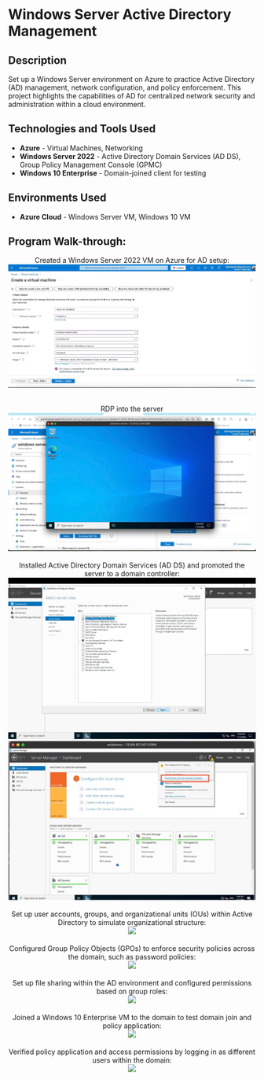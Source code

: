 # 
<h1>Windows Server Active Directory Management</h1>

<h2>Description</h2>
Set up a Windows Server environment on Azure to practice Active Directory (AD) management, network configuration, and policy enforcement. This project highlights the capabilities of AD for centralized network security and administration within a cloud environment.

<h2>Technologies and Tools Used</h2>
<ul>
  <li><b>Azure</b> - Virtual Machines, Networking</li>
  <li><b>Windows Server 2022</b> - Active Directory Domain Services (AD DS), Group Policy Management Console (GPMC)</li>
  <li><b>Windows 10 Enterprise</b> - Domain-joined client for testing</li>
</ul>

<h2>Environments Used</h2>
<ul>
  <li><b>Azure Cloud</b> - Windows Server VM, Windows 10 VM</li>
</ul>

<h2>Program Walk-through:</h2>

<p align="center">
Created a  Windows Server 2022 VM on Azure for AD setup: <br/>
<img src="images/Windows Server 2022"/>
<br />
<br />
<p align="center">
RDP into the server  <br/>
<img src="images/RDP"/>
<br />
<br />
Installed Active Directory Domain Services (AD DS) and promoted the server to a domain controller: <br/>
<img src="images/ADDS"/>
<img src="images/promote"/>
<br />
<br />
Set up user accounts, groups, and organizational units (OUs) within Active Directory to simulate organizational structure: <br/>
<img src="images/create_users_groups"/>
<br />
<br />
Configured Group Policy Objects (GPOs) to enforce security policies across the domain, such as password policies: <br/>
<img src="images/create_gpo"/>
<br />
<br />
Set up file sharing within the AD environment and configured permissions based on group roles: <br/>
<img src="images/file_sharing"/>
<br />
<br />
Joined a Windows 10 Enterprise VM to the domain to test domain join and policy application: <br/>
<img src="images/domain_join_windows10"/>
<br />
<br />
Verified policy application and access permissions by logging in as different users within the domain: <br/>
<img src="images/policy_application"/>
</p>

